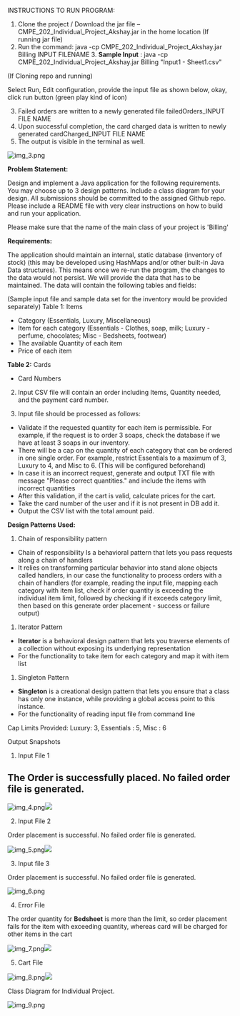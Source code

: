 INSTRUCTIONS TO RUN PROGRAM:

1. Clone the project / Download the jar file – CMPE\_202\_Individual\_Project\_Akshay.jar in the home location
   (If running jar file)
2. Run the command: java -cp CMPE\_202\_Individual\_Project\_Akshay.jar Billing INPUT FILENAME 3. **Sample Input** : java -cp CMPE\_202\_Individual\_Project\_Akshay.jar Billing &quot;Input1 - Sheet1.csv&quot;

(If Cloning repo and running)

Select Run, Edit configuration, provide the input file as shown below, okay, click run button (green play kind of icon)

3. Failed orders are written to a newly generated file failedOrders\_INPUT FILE NAME
4. Upon successful completion, the card charged data is written to newly generated cardCharged\_INPUT FILE NAME
5. The output is visible in the terminal as well.

![img_3.png](img_3.png)

**Problem Statement:**

Design and implement a Java application for the following requirements. You may choose up to 3 design patterns. Include a class diagram for your design. All submissions should be committed to the assigned Github repo. Please include a README file with very clear instructions on how to build and run your application.

Please make sure that the name of the main class of your project is &#39;Billing&#39;

**Requirements:**

The application should maintain an internal, static database (inventory of stock) (this may be developed using HashMaps and/or other built-in Java Data structures). This means once we re-run the program, the changes to the data would not persist. We will provide the data that has to be maintained. The data will contain the following tables and fields:

(Sample input file and sample data set for the inventory would be provided separately)
Table 1: Items

- Category (Essentials, Luxury, Miscellaneous)
- Item for each category (Essentials - Clothes, soap, milk; Luxury - perfume, chocolates; Misc - Bedsheets, footwear)
- The available Quantity of each item
- Price of each item

**Table 2:** Cards

- Card Numbers

2. Input CSV file will contain an order including Items, Quantity needed, and the payment card number.

3. Input file should be processed as follows:

- Validate if the requested quantity for each item is permissible. For example, if the request is to order 3 soaps, check the database if we have at least 3 soaps in our inventory.
- There will be a cap on the quantity of each category that can be ordered in one single order. For example, restrict Essentials to a maximum of 3, Luxury to 4, and Misc to 6. (This will be configured beforehand)
- In case it is an incorrect request, generate and output TXT file with message &quot;Please correct quantities.&quot; and include the items with incorrect quantities
- After this validation, if the cart is valid, calculate prices for the cart.
- Take the card number of the user and if it is not present in DB add it.
- Output the CSV list with the total amount paid.

**Design Patterns Used:**

1. Chain of responsibility pattern

- Chain of responsibility Is a behavioral pattern that lets you pass requests along a chain of handlers
- It relies on transforming particular behavior into stand alone objects called handlers, in our case the functionality to process orders with a chain of handlers (for example, reading the input file, mapping each category with item list, check if order quantity is exceeding the individual item limit, followed by checking if it exceeds category limit, then based on this generate order placement - success or failure output)

1. Iterator Pattern
- **Iterator**  is a behavioral design pattern that lets you traverse elements of a collection without exposing its underlying representation
- For the functionality to take item for each category and map it with item list

1. Singleton Pattern
- **Singleton**  is a creational design pattern that lets you ensure that a class has only one instance, while providing a global access point to this instance.
- For the functionality of reading input file from command line

Cap Limits Provided: Luxury: 3, Essentials : 5, Misc : 6

Output Snapshots

1. Input File 1

## **The Order is successfully placed. No failed order file is generated.**

![img_4.png](img_4.png)![](RackMultipart20220510-1-ljmqh1_html_59c489f24d6c7554.png)

2. Input File 2

Order placement is successful. No failed order file is generated.

![img_5.png](img_5.png)![](RackMultipart20220510-1-ljmqh1_html_5f5fb998f2f90536.png)

3. Input file 3

Order placement is successful. No failed order file is generated.

![img_6.png](img_6.png)

4. Error File

The order quantity for **Bedsheet** is more than the limit, so order placement fails for the item with exceeding quantity, whereas card will be charged for other items in the cart

![img_7.png](img_7.png)![](RackMultipart20220510-1-ljmqh1_html_73a56820fdb537c2.png)

5. Cart File

![img_8.png](img_8.png)![](RackMultipart20220510-1-ljmqh1_html_3d9d75c29303a629.png)

Class Diagram for Individual Project.

![img_9.png](img_9.png)
